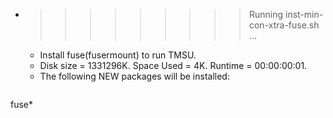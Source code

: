 * >>>>>>>>> Running inst-min-con-xtra-fuse.sh ...
  * Install fuse(fusermount) to run TMSU.
  * Disk size = 1331296K. Space Used = 4K. Runtime = 00:00:00:01.
  * The following NEW packages will be installed:
  ```bash
fuse*
  ```

